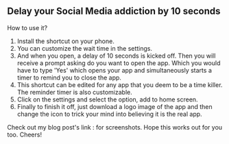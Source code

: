 ## Delay your Social Media addiction by 10 seconds

How to use it?
1. Install the shortcut on your phone.
2. You can customize the wait time in the settings. 
3. And when you open, a delay of 10 seconds is kicked off. Then you will receive a prompt asking do you want to open the app. Which you would have to type 'Yes' which opens your app and simultaneously starts a timer to remind you to close the app. 
4. This shortcut can be edited for any app that you deem to be a time killer. The reminder timer is also customizable.
5. Click on the settings and select the option, add to home screen.
6. Finally to finish it off, just download a logo image of the app and then change the icon to trick your mind into believing it is the real app.

Check out my blog post's link : for screenshots.
Hope this works out for you too.
Cheers!

